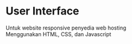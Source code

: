 # User Interface
Untuk website responsive penyedia web hosting <br>
Menggunakan HTML, CSS, dan Javascript
